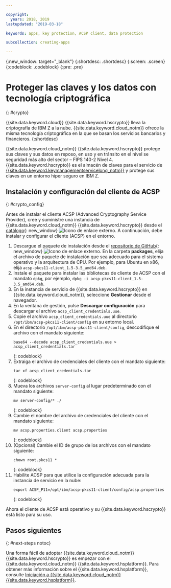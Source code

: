 ```yaml
---

copyright:
  years: 2018, 2019
lastupdated: "2019-03-18"

keywords: apps, key protection, ACSP client, data protection

subcollection: creating-apps

---
```

{:new_window: target="_blank"}
{:shortdesc: .shortdesc}
{:screen: .screen}
{:codeblock: .codeblock}
{:pre: .pre}

# Proteger las claves y los datos con tecnología criptográfica
{: #crypto}

{{site.data.keyword.cloud}} {{site.data.keyword.hscrypto}} lleva la criptografía de IBM Z a la nube. {{site.data.keyword.cloud_notm}} ofrece la misma tecnología criptográfica en la que se basan los servicios bancarios y financieros.
{:shortdesc}

{{site.data.keyword.cloud_notm}} {{site.data.keyword.hscrypto}} protege sus claves y sus datos en reposo, en uso y en tránsito en el nivel se seguridad más alto del sector – FIPS 140-2 Nivel 4. {{site.data.keyword.hscrypto}} es el almacén de claves para el servicio de [{{site.data.keyword.keymanagementservicelong_notm}}](/docs/services/hs-crypto?topic=hs-crypto-get-started) y protege sus claves en un entorno híper seguro en IBM Z.

## Instalación y configuración del cliente de ACSP
{: #crypto_config}

Antes de instalar el cliente ACSP (Advanced Cryptography Service Provider), cree y suministre una instancia de {{site.data.keyword.cloud_notm}} {{site.data.keyword.hscrypto}} desde el [catálogo](https://{DomainName}/catalog/services/hyper-protect-crypto-services){: new_window} ![Icono de enlace externo](../../icons/launch-glyph.svg "Icono de enlace externo"). A continuación, debe instalar y configurar el cliente (ACSP) en el entorno.

1. Descargue el paquete de instalación desde el [repositorio de GitHub](https://github.com/ibm-developer/ibm-cloud-hyperprotectcrypto){: new_window} ![Icono de enlace externo](../../icons/launch-glyph.svg "Icono de enlace externo"). En la carpeta **packages**, elija el archivo de paquete de instalación que sea adecuado para el sistema operativo y la arquitectura de CPU. Por ejemplo, para Ubuntu en x86, elija `acsp-pkcs11-client_1.5-3.5_amd64.deb`.
2. Instale el paquete para instalar las bibliotecas de cliente de ACSP con el mandato `dpkg`, por ejemplo, `dpkg -i acsp-pkcs11-client_1.5-3.5_amd64.deb`.
3. En la instancia de servicio de {{site.data.keyword.hscrypto}} en {{site.data.keyword.cloud_notm}}, seleccione **Gestionar** desde el navegador.
4. En la ventana de gestión, pulse **Descargar configuración** para descargar el archivo `acsp_client_credentials.uue`.
5. Copie el archivo `acsp_client_credentials.uue` al directorio `/opt/ibm/acsp-pkcs11-client/config` en su entorno local.
6. En el directorio `/opt/ibm/acsp-pkcs11-client/config`, descodifique el archivo con el mandato siguiente:
   ```
   base64 --decode acsp_client_credentials.uue > acsp_client_credentials.tar
   ```
   {: codeblock}
7. Extraiga el archivo de credenciales del cliente con el mandato siguiente:
   ```
   tar xf acsp_client_credentials.tar
   ```
   {: codeblock}
8. Mueva los archivos `server-config` al lugar predeterminado con el mandato siguiente:
   ```
   mv server-config/* ./
   ```
   {: codeblock}
9. Cambie el nombre del archivo de credenciales del cliente con el mandato siguiente:
   ```
   mv acsp.properties.client acsp.properties
   ```
   {: codeblock}
10. (Opcional) Cambie el ID de grupo de los archivos con el mandato siguiente:
    ```
    chown root.pkcs11 *
    ```
    {: codeblock}
11. Habilite ACSP para que utilice la configuración adecuada para la instancia de servicio en la nube:
    ```
    export ACSP_P11=/opt/ibm/acsp-pkcs11-client/config/acsp.properties
    ```
    {: codeblock}

Ahora el cliente de ACSP está operativo y su {{site.data.keyword.hscrypto}} está listo para su uso.

## Pasos siguientes
{: #next-steps notoc}

Una forma fácil de adoptar {{site.data.keyword.cloud_notm}} {{site.data.keyword.hscrypto}} es empezar con el {{site.data.keyword.cloud_notm}} {{site.data.keyword.hsplatform}}. Para obtener más información sobre el {{site.data.keyword.hsplatform}}, consulte [Iniciación a {{site.data.keyword.cloud_notm}} {{site.data.keyword.hsplatform}}](/docs/services/hypersecure-platform?topic=services/hypersecure-platform-getting-started-with-ibm-cloud-hyper-protect-developer-starter-kits).

